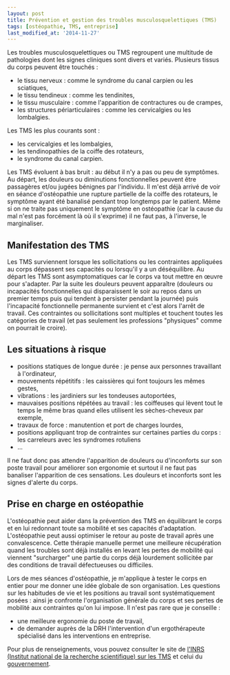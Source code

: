 ```yaml
---
layout: post
title: Prévention et gestion des troubles musculosquelettiques (TMS)
tags: [ostéopathie, TMS, entreprise]
last_modified_at: '2014-11-27'
---
```


Les troubles musculosquelettiques ou TMS regroupent une multitude de pathologies dont les signes cliniques sont divers et variés. Plusieurs tissus du corps peuvent être touchés :

- le tissu nerveux : comme le syndrome du canal carpien ou les sciatiques,
- le tissu tendineux : comme les tendinites,
- le tissu musculaire : comme l'apparition de contractures ou de crampes,
- les structures périarticulaires : comme les cervicalgies ou les lombalgies.

Les TMS les plus courants sont :

- les cervicalgies et les lombalgies,
- les tendinopathies de la coiffe des rotateurs,
- le syndrome du canal carpien.

Les TMS évoluent à bas bruit : au début il n'y a pas ou peu de symptômes. Au départ, les douleurs ou diminutions fonctionnelles peuvent être passagères et/ou jugées bénignes par l'individu. Il m'est déjà arrivé de voir en séance d'ostéopathie une rupture partielle de la coiffe des rotateurs, le symptôme ayant été banalisé pendant trop longtemps par le patient. Même si on ne traite pas uniquement le symptôme en ostéopathie (car la cause du mal n'est pas forcément là où il s'exprime) il ne faut pas, à l'inverse, le marginaliser.

## Manifestation des TMS

Les TMS surviennent lorsque les sollicitations ou les contraintes appliquées au corps dépassent ses capacités ou lorsqu'il y a un déséquilibre. Au départ les TMS sont asymptomatiques car le corps va tout mettre en œuvre pour s'adapter. Par la suite les douleurs peuvent apparaître (douleurs ou incapacités fonctionnelles qui disparaissent le soir au repos dans un premier temps puis qui tendent à persister pendant la journée) puis l'incapacité fonctionnelle permanente survient et c'est alors l'arrêt de travail. Ces contraintes ou sollicitations sont multiples et touchent toutes les catégories de travail (et pas seulement les professions "physiques" comme on pourrait le croire).

## Les situations à risque

- positions statiques de longue durée : je pense aux personnes travaillant à l'ordinateur,
- mouvements répétitifs : les caissières qui font toujours les mêmes gestes,
- vibrations : les jardiniers sur les tondeuses autoportées,
- mauvaises positions répétées au travail : les coiffeuses qui lèvent tout le temps le même bras quand elles utilisent les sèches-cheveux par exemple,
- travaux de force : manutention et port de charges lourdes,
- positions appliquant trop de contraintes sur certaines parties du corps : les carreleurs avec les syndromes rotuliens
- ...

Il ne faut donc pas attendre l'apparition de douleurs ou d'inconforts sur son poste travail pour améliorer son ergonomie et surtout il ne faut pas banaliser l'apparition de ces sensations. Les douleurs et inconforts sont les signes d'alerte du corps.

## Prise en charge en ostéopathie

L'ostéopathie peut aider dans la prévention des TMS en équilibrant le corps et en lui redonnant toute sa mobilité et ses capacités d'adaptation. L'ostéopathie peut aussi optimiser le retour au poste de travail après une convalescence. Cette thérapie manuelle permet une meilleure récupération quand les troubles sont déjà installés en levant les pertes de mobilité qui viennent "surcharger" une partie du corps déjà lourdement sollicitée par des conditions de travail défectueuses ou difficiles.

Lors de mes séances d'ostéopathie, je m'applique à tester le corps en entier pour me donner une idée globale de son organisation. Les questions sur les habitudes de vie et les positions au travail sont systématiquement posées : ainsi je confronte l'organisation générale du corps et ses pertes de mobilité aux contraintes qu'on lui impose. Il n'est pas rare que je conseille :

- une meilleure ergonomie du poste de travail,
- de demander auprès de la DRH l'intervention d'un ergothérapeute spécialisé dans les interventions en entreprise.

Pour plus de renseignements, vous pouvez consulter le site de [l'INRS (Institut national de la recherche scientifique) sur les TMS](http://www.inrs.fr/accueil/header/recherche.html?queryStr=TMS) et celui du [gouvernement](http://www.travailler-mieux.gouv.fr/Troubles-musculo-squelettiques-TMS.html).
